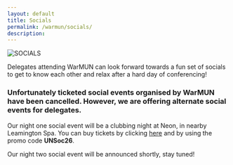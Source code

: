 ```yaml
---
layout: default
title: Socials
permalink: /warmun/socials/
description:
---
```

![SOCIALS](https://user-images.githubusercontent.com/55463665/136006765-63ff283c-dcfc-47b7-bbd5-e59b33efd2f6.jpg)

Delegates attending WarMUN can look forward towards a fun set of socials to get to know each other and relax after a hard day of conferencing!

### Unfortunately ticketed social events organised by WarMUN have been cancelled. However, we are offering alternate social events for delegates.

Our night one social event will be a clubbing night at Neon, in nearby Leamington Spa. You can buy tickets by clicking <a href="https://fixr.co/event/460686194?ref=r_KatMan62yl">here</a> and by using the promo code <b>UNSoc26</b>.

Our night two social event will be announced shortly, stay tuned!
